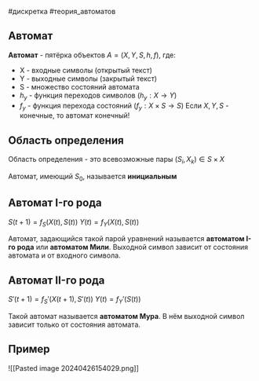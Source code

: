 #дискретка #теория_автоматов 
## Автомат
**Автомат** - пятёрка объектов
$A = (X, Y, S, h, f)$, где:
- X - входные символы (открытый текст)
- Y - выходные символы (закрытый текст)
- S - множество состояний автомата
- $h_y$ - функция переходов символов ($h_y: X \to Y$)
- $f_y$ - функция перехода состояний ($f_y: X \times S \to S$)
Если $X, Y, S$ - конечные, то автомат конечный!
## Область определения
Область определения - это всевозможные пары $(S_i, X_k) \in S \times X$

Автомат, имеющий $S_0$, называется **инициальным**
## Автомат I-го рода
$S(t + 1) = f_S(X(t), S(t))$
$Y(t) = f_Y(X(t), S(t))$

Автомат, задающийся такой парой уравнений называется **автоматом I-го рода** или **автоматом Мили**. Выходной символ зависит от состояния автомата и от входного символа.

## Автомат II-го рода
$S'(t + 1) = f_S'(X(t + 1), S'(t))$
$Y(t) = f_Y'(S(t))$

Такой автомат называется **автоматом Мура**. В нём выходной символ зависит только от состояния автомата.
## Пример
![[Pasted image 20240426154029.png]]